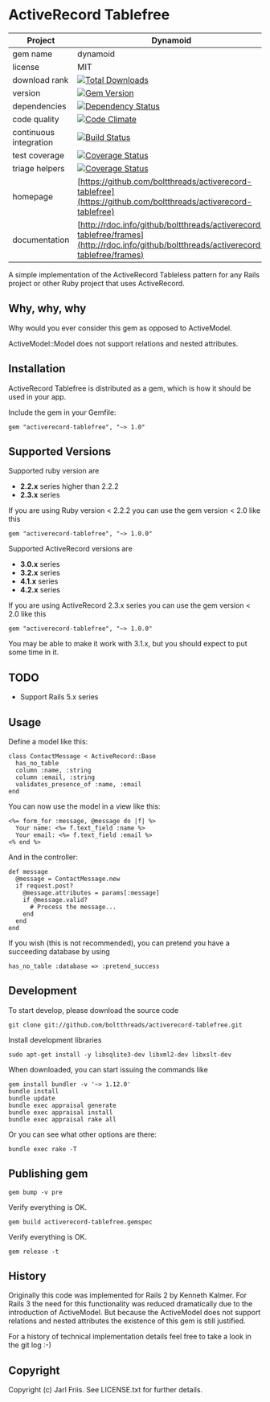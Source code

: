 ActiveRecord Tablefree
======================

| Project                 |  Dynamoid         |
|------------------------ | ----------------- |
| gem name                |  dynamoid         |
| license                 |  MIT              |
| download rank           |  [![Total Downloads](https://img.shields.io/gem/rt/activerecord-tablefree.png)](https://rubygems.org/gems/activerecord-tablefree) |
| version                 |  [![Gem Version](https://badge.fury.io/rb/activerecord-tablefree.png)](http://badge.fury.io/rb/activerecord-tablefree) |
| dependencies            |  [![Dependency Status](https://gemnasium.com/badges/github.com/boltthreads/activerecord-tablefree.svg)](https://gemnasium.com/github.com/boltthreads/activerecord-tablefree) |
| code quality            |  [![Code Climate](https://codeclimate.com/github/boltthreads/activerecord-tablefree.png)](https://codeclimate.com/github/boltthreads/activerecord-tablefree) |
| continuous integration  |  [![Build Status](https://travis-ci.org/boltthreads/activerecord-tablefree.png)](http://travis-ci.org/boltthreads/activerecord-tablefree) |
| test coverage           |  [![Coverage Status](https://coveralls.io/repos/github/boltthreads/activerecord-tablefree/badge.png?branch=master)](https://coveralls.io/github/boltthreads/activerecord-tablefree?branch=master) |
| triage helpers          |  [![Coverage Status](https://www.codetriage.com/boltthreads/activerecord-tablefree/badges/users.png)](https://www.codetriage.com/boltthreads/activerecord-tablefree) |
| homepage                |  [https://github.com/boltthreads/activerecord-tablefree](https://github.com/boltthreads/activerecord-tablefree) |
| documentation           |  [http://rdoc.info/github/boltthreads/activerecord-tablefree/frames](http://rdoc.info/github/boltthreads/activerecord-tablefree/frames) |

A simple implementation of the ActiveRecord Tableless pattern for any
Rails project or other Ruby project that uses ActiveRecord.

Why, why, why
-------------

Why would you ever consider this gem as opposed to ActiveModel.

ActiveModel::Model does not support relations and nested attributes.


Installation
------------

ActiveRecord Tablefree is distributed as a gem, which is how it should
be used in your app.

Include the gem in your Gemfile:

    gem "activerecord-tablefree", "~> 1.0"


Supported Versions
------------------

Supported ruby version are

  * **2.2.x** series higher than 2.2.2
  * **2.3.x** series

If you are using Ruby version < 2.2.2 you can use the gem version <
2.0 like this

    gem "activerecord-tablefree", "~> 1.0.0"

Supported ActiveRecord versions are

  * **3.0.x** series
  * **3.2.x** series
  * **4.1.x** series
  * **4.2.x** series

If you are using ActiveRecord 2.3.x series you can use the gem version <
2.0 like this

    gem "activerecord-tablefree", "~> 1.0.0"

You may be able to make it work with 3.1.x, but you should expect to
put some time in it.

TODO
----

  * Support Rails 5.x series

Usage
-----

Define a model like this:

    class ContactMessage < ActiveRecord::Base
      has_no_table
      column :name, :string
      column :email, :string
      validates_presence_of :name, :email
    end

You can now use the model in a view like this:

    <%= form_for :message, @message do |f| %>
      Your name: <%= f.text_field :name %>
      Your email: <%= f.text_field :email %>
    <% end %>

And in the controller:

    def message
      @message = ContactMessage.new
      if request.post?
        @message.attributes = params[:message]
        if @message.valid?
          # Process the message...
        end
      end
    end

If you wish (this is not recommended), you can pretend you have a succeeding database by using

    has_no_table :database => :pretend_success


Development
-----------

To start develop, please download the source code

    git clone git://github.com/boltthreads/activerecord-tablefree.git

Install development libraries

    sudo apt-get install -y libsqlite3-dev libxml2-dev libxslt-dev

When downloaded, you can start issuing the commands like

    gem install bundler -v '~> 1.12.0'
    bundle install
    bundle update
    bundle exec appraisal generate
    bundle exec appraisal install
    bundle exec appraisal rake all

Or you can see what other options are there:

    bundle exec rake -T

Publishing gem
--------------

```
gem bump -v pre
```

Verify everything is OK.

```
gem build activerecord-tablefree.gemspec
```

Verify everything is OK.

```
gem release -t
```


History
-------

Originally this code was implemented for Rails 2 by Kenneth
Kalmer. For Rails 3 the need for this functionality was reduced
dramatically due to the introduction of ActiveModel. But because the
ActiveModel does not support relations and nested attributes the
existence of this gem is still justified.

For a history of technical implementation details feel free to take a
look in the git log :-)


Copyright
---------

Copyright (c) Jarl Friis. See LICENSE.txt for
further details.

